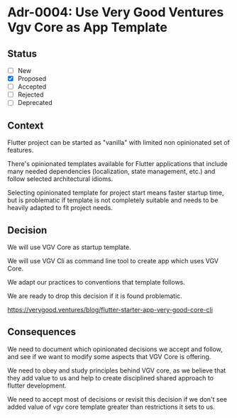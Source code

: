 # Adr-0004: Use Very Good Ventures Vgv Core as App Template

## Status

- [ ] New
- [x] Proposed
- [ ] Accepted
- [ ] Rejected
- [ ] Deprecated

## Context

Flutter project can be started as "vanilla" with limited non opinionated set of features.

There's opinionated templates available for Flutter applications that include 
many needed dependencies (localization, state management, etc.) and 
follow selected architectural idioms.

Selecting opinionated template for project start means faster startup time, 
but is problematic if template is not completely suitable and needs to be heavily adapted to fit project needs.

## Decision

We will use VGV Core as startup template.

We will use VGV Cli as command line tool to create app which uses VGV Core.

We adapt our practices to conventions that template follows.

We are ready to drop this decision if it is found problematic.

https://verygood.ventures/blog/flutter-starter-app-very-good-core-cli

## Consequences

We need to document which opinionated decisions we accept and follow,
and see if we want to modify some aspects that VGV Core is offering.

We need to obey and study principles behind VGV core, as we believe that they
add value to us and help to create disciplined shared approach to flutter development.

We need to accept most of decisions or revisit this decision if we 
don't see added value of vgv core template greater than restrictions it sets to us.
